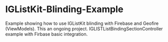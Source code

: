 # IGListKit-Blinding-Example
Example showing how to use IGListKit blinding with Firebase and Geofire (ViewModels). This an ongoing project.
IGLISTListBindingSectionController example with Firbase basic integration.
